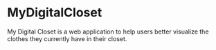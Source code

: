 # MyDigitalCloset
 My Digital Closet is a web application to help users better visualize the clothes they currently have in their closet.
